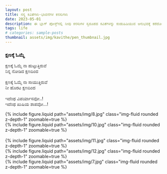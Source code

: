 ```yaml
---
layout: post
title: ನನ್ನ ಕವಿತೆಗಳು-ಭಾವನೆಗಳ ಕನಸುಗಳು
date: 2023-05-01
description: ಈ ಬ್ಲಾಗ್ ಪೋಸ್ಟ್‌ನಲ್ಲಿ ನೀವು ಕನಸುಗಳ ಸ್ವರೂಪದ ಕವಿತೆಗಳನ್ನು ಕಂಡುಹಿಡಿಯುವ ಅನುಭವಕ್ಕೆ ಕರೆದೊಯ್ಯುತ್ತೇವೆ
tags: life
# categories: sample-posts
thumbnail: assets/img/kavithe/pen_thumbnail.jpg
---
```


### ಕ್ಷಣಕ್ಕೆ ಓಮ್ಮೆ

ಕ್ಷಣಕ್ಕೆ ಓಮ್ಮೆ ನಾ ಹುಟ್ಟುತ್ತಿರುವೆ <br>
ನಿನ್ನ ನೋಡಿದ ಕ್ಷಣದಿಂದ <br>
<br>
ಕ್ಷಣಕ್ಕೆ ಓಮ್ಮೆ ನಾ ಸಾಯುತ್ತಿರುವೆ <br>
ನೀ ಹೊರಟ ಕ್ಷಣದಿಂದ <br>
<br>
ಇದೆಂಥ ವಿಪರ್ಯಾಸವೋ..!<br>
ಇದೆಂಥ ಖುಷಿಯ ಶಾಪವೋ...!

<div class="row mt-3">
    <div class="col-sm mt-3 mt-md-0">
        {% include figure.liquid path="assets/img/8.jpg" class="img-fluid rounded z-depth-1" zoomable=true %}
    </div>
    <div class="col-sm mt-3 mt-md-0">
        {% include figure.liquid path="assets/img/10.jpg" class="img-fluid rounded z-depth-1" zoomable=true %}
    </div>
</div>
<br>
<div class="row mt-3">
    <div class="col-sm mt-3 mt-md-0">
        {% include figure.liquid path="assets/img/11.jpg" class="img-fluid rounded z-depth-1" zoomable=true %}
    </div>
    <div class="col-sm mt-3 mt-md-0">
        {% include figure.liquid path="assets/img/12.jpg" class="img-fluid rounded z-depth-1" zoomable=true %}
    </div>
    <div class="col-sm mt-3 mt-md-0">
        {% include figure.liquid path="assets/img/7.jpg" class="img-fluid rounded z-depth-1" zoomable=true %}
    </div>
</div>

